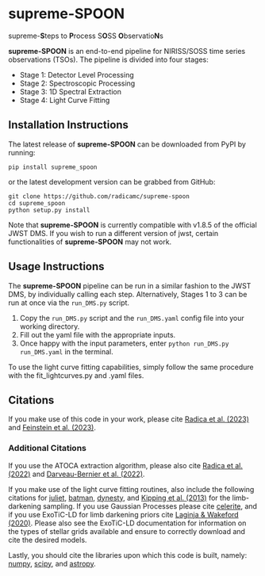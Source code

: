 # supreme-SPOON
supreme-**S**teps to **P**rocess S**O**SS **O**bservatio**N**s

**supreme-SPOON** is an end-to-end pipeline for NIRISS/SOSS time series observations (TSOs).
The pipeline is divided into four stages:
 - Stage 1: Detector Level Processing 
 - Stage 2: Spectroscopic Processing
 - Stage 3: 1D Spectral Extraction
 - Stage 4: Light Curve Fitting

## Installation Instructions
The latest release of **supreme-SPOON** can be downloaded from PyPI by running:

    pip install supreme_spoon

or the latest development version can be grabbed from GitHub:

    git clone https://github.com/radicamc/supreme-spoon
    cd supreme_spoon
    python setup.py install

Note that **supreme-SPOON** is currently compatible with v1.8.5 of the official JWST DMS. If you wish to run a 
different version of jwst, certain functionalities of **supreme-SPOON** may not work.

## Usage Instructions
The **supreme-SPOON** pipeline can be run in a similar fashion to the JWST DMS, by individually calling each step.
Alternatively, Stages 1 to 3 can be run at once via the ```run_DMS.py``` script.

1. Copy the ```run_DMS.py``` script and the ```run_DMS.yaml``` config file into your working directory.
2. Fill out the yaml file with the appropriate inputs.
3. Once happy with the input parameters, enter ```python run_DMS.py run_DMS.yaml``` in the terminal.

To use the light curve fitting capabilities, simply follow the same procedure with the fit_lightcurves.py and .yaml files. 

## Citations
If you make use of this code in your work, please cite [Radica et al. (2023)](https://ui.adsabs.harvard.edu/abs/2023arXiv230517001R/abstract) and [Feinstein et al. (2023)](https://ui.adsabs.harvard.edu/abs/2023Natur.614..670F/abstract). 

### Additional Citations
If you use the ATOCA extraction algorithm, please also cite [Radica et al. (2022)](https://ui.adsabs.harvard.edu/abs/2022PASP..134j4502R/abstract) 
and [Darveau-Bernier et al. (2022)](https://ui.adsabs.harvard.edu/abs/2022PASP..134i4502D/abstract).

If you make use of the light curve fitting routines, also include the following citations for 
[juliet](https://ui.adsabs.harvard.edu/abs/2019MNRAS.490.2262E/abstract), 
[batman](https://ui.adsabs.harvard.edu/abs/2015PASP..127.1161K/abstract), 
[dynesty](https://ui.adsabs.harvard.edu/abs/2020MNRAS.493.3132S/abstract), and 
[Kipping et al. (2013)](https://ui.adsabs.harvard.edu/abs/2013MNRAS.435.2152K/abstract) for the limb-darkening sampling. 
If you use Gaussian Processes please cite [celerite](https://ui.adsabs.harvard.edu/abs/2017AJ....154..220F/abstract), 
and if you use ExoTiC-LD for limb darkening priors cite [Laginja & Wakeford (2020)](https://ui.adsabs.harvard.edu/abs/2020JOSS....5.2281L/abstract). 
Please also see the ExoTiC-LD documentation for information on the types of stellar grids available and ensure to correctly download and cite the desired models.

Lastly, you should cite the libraries upon which this code is built, namely:
[numpy](https://ui.adsabs.harvard.edu/abs/2020Natur.585..357H/abstract), 
[scipy](https://ui.adsabs.harvard.edu/abs/2020NatMe..17..261V/abstract), and
[astropy](https://ui.adsabs.harvard.edu/abs/2013A%26A...558A..33A/abstract).
